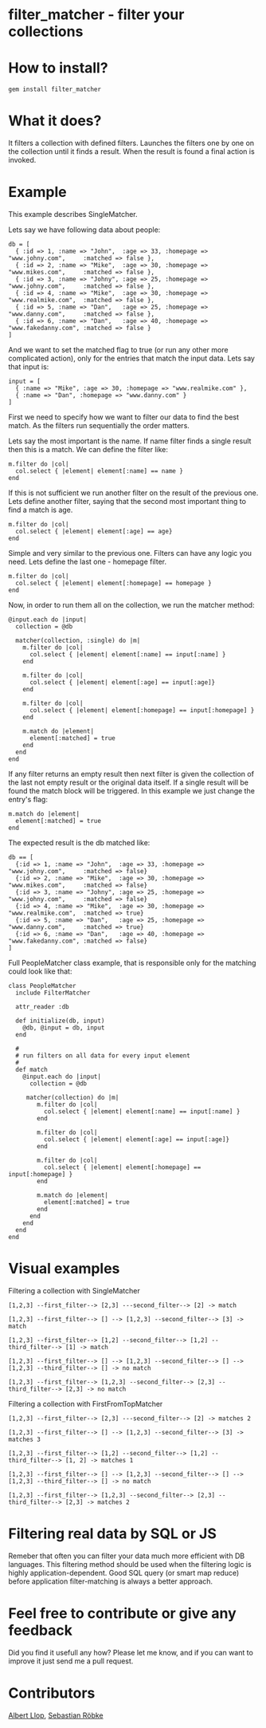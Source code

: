 filter_matcher - filter your collections
===

How to install?
==

    gem install filter_matcher

What it does?
==

It filters a collection with defined filters. Launches the filters one by one on the collection until it finds a result. When the result is found a final action is invoked.

Example
==

This example describes SingleMatcher.

Lets say we have following data about people:

    db = [
      { :id => 1, :name => "John",  :age => 33, :homepage => "www.johny.com",     :matched => false },
      { :id => 2, :name => "Mike",  :age => 30, :homepage => "www.mikes.com",     :matched => false },
      { :id => 3, :name => "Johny", :age => 25, :homepage => "www.johny.com",     :matched => false },
      { :id => 4, :name => "Mike",  :age => 30, :homepage => "www.realmike.com",  :matched => false },
      { :id => 5, :name => "Dan",   :age => 25, :homepage => "www.danny.com",     :matched => false },
      { :id => 6, :name => "Dan",   :age => 40, :homepage => "www.fakedanny.com", :matched => false }
    ]

And we want to set the matched flag to true (or run any other more complicated action), only for the entries that match the input data. Lets say that input is:

    input = [
      { :name => "Mike", :age => 30, :homepage => "www.realmike.com" },
      { :name => "Dan", :homepage => "www.danny.com" }
    ]

First we need to specify how we want to filter our data to find the best match. As the filters run sequentially the order matters.

Lets say the most important is the name. If name filter finds a single result then this is a match. We can define the filter like:

    m.filter do |col|
      col.select { |element| element[:name] == name }
    end

If this is not sufficient we run another filter on the result of the previous one. Lets define another filter, saying that the second most important thing to find a match is age.

    m.filter do |col|
      col.select { |element| element[:age] == age}
    end

Simple and very similar to the previous one. Filters can have any logic you need. Lets define the last one - homepage filter.

    m.filter do |col|
      col.select { |element| element[:homepage] == homepage }
    end

Now, in order to run them all on the collection, we run the matcher method:

    @input.each do |input|
      collection = @db

      matcher(collection, :single) do |m|
        m.filter do |col|
          col.select { |element| element[:name] == input[:name] }
        end

        m.filter do |col|
          col.select { |element| element[:age] == input[:age]}
        end

        m.filter do |col|
          col.select { |element| element[:homepage] == input[:homepage] }
        end

        m.match do |element|
          element[:matched] = true
        end
      end
    end

If any filter returns an empty result then next filter is given the collection of the last not empty result or the original data itself.
If a single result will be found the match block will be triggered. In this example we just change the entry's flag:

    m.match do |element|
      element[:matched] = true
    end

The expected result is the db matched like:

    db == [
      {:id => 1, :name => "John",  :age => 33, :homepage => "www.johny.com",     :matched => false}
      {:id => 2, :name => "Mike",  :age => 30, :homepage => "www.mikes.com",     :matched => false}
      {:id => 3, :name => "Johny", :age => 25, :homepage => "www.johny.com",     :matched => false}
      {:id => 4, :name => "Mike",  :age => 30, :homepage => "www.realmike.com",  :matched => true}
      {:id => 5, :name => "Dan",   :age => 25, :homepage => "www.danny.com",     :matched => true}
      {:id => 6, :name => "Dan",   :age => 40, :homepage => "www.fakedanny.com", :matched => false}
    ]

Full PeopleMatcher class example, that is responsible only for the matching could look like that:

    class PeopleMatcher
      include FilterMatcher

      attr_reader :db

      def initialize(db, input)
        @db, @input = db, input
      end

      #
      # run filters on all data for every input element
      #
      def match
        @input.each do |input|
          collection = @db

         matcher(collection) do |m|
            m.filter do |col|
              col.select { |element| element[:name] == input[:name] }
            end

            m.filter do |col|
              col.select { |element| element[:age] == input[:age]}
            end

            m.filter do |col|
              col.select { |element| element[:homepage] == input[:homepage] }
            end

            m.match do |element|
              element[:matched] = true
            end
          end
        end
      end
    end

Visual examples
==
Filtering a collection with SingleMatcher

    [1,2,3] --first_filter--> [2,3] ---second_filter--> [2] -> match

    [1,2,3] --first_filter--> [] --> [1,2,3] --second_filter--> [3] -> match

    [1,2,3] --first_filter--> [1,2] --second_filter--> [1,2] --third_filter--> [1] -> match

    [1,2,3] --first_filter--> [] --> [1,2,3] --second_filter--> [] --> [1,2,3] --third_filter--> [] -> no match

    [1,2,3] --first_filter--> [1,2,3] --second_filter--> [2,3] --third_filter--> [2,3] -> no match

Filtering a collection with FirstFromTopMatcher

    [1,2,3] --first_filter--> [2,3] ---second_filter--> [2] -> matches 2

    [1,2,3] --first_filter--> [] --> [1,2,3] --second_filter--> [3] -> matches 3

    [1,2,3] --first_filter--> [1,2] --second_filter--> [1,2] --third_filter--> [1, 2] -> matches 1

    [1,2,3] --first_filter--> [] --> [1,2,3] --second_filter--> [] --> [1,2,3] --third_filter--> [] -> no match

    [1,2,3] --first_filter--> [1,2,3] --second_filter--> [2,3] --third_filter--> [2,3] -> matches 2


Filtering real data by SQL or JS
==

Remeber that often you can filter your data much more efficient with DB languages. This filtering method should be used when the filtering logic is highly application-dependent. Good SQL query (or smart map reduce) before application filter-matching is always a better approach.

Feel free to contribute or give any feedback
==

Did you find it usefull any how? Please let me know, and if you can want to improve it just send me a pull request.

Contributors
==

[Albert Llop](https://github.com/mrsimo),
[Sebastian Röbke](https://github.com/boosty)
